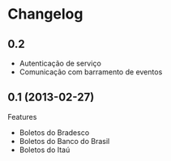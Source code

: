 Changelog
=========

## 0.2
- Autenticação de serviço
- Comunicação com barramento de eventos

## 0.1 (2013-02-27)

Features
- Boletos do Bradesco
- Boletos do Banco do Brasil
- Boletos do Itaú
